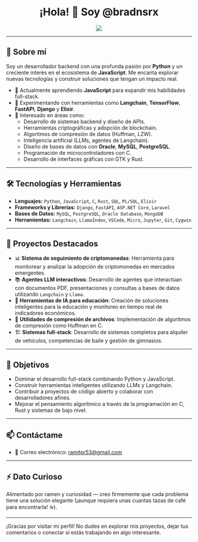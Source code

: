 <h1 align="center">¡Hola! 👋 Soy @bradnsrx</h1>

<p align="center">
  <img src="https://readme-typing-svg.herokuapp.com/?lines=Desarrollador+Backend+Apasionado+por+Python;Explorando+el+Mundo+de+JavaScript;Amante+de+la+Tecnología+y+la+Innovación&center=true&width=500&height=50" />
</p>

---

## 🧠 Sobre mí

Soy un desarrollador backend con una profunda pasión por **Python** y un creciente interés en el ecosistema de **JavaScript**. Me encanta explorar nuevas tecnologías y construir soluciones que tengan un impacto real.

- 🔭 Actualmente aprendiendo **JavaScript** para expandir mis habilidades full-stack.
- 🧰 Experimentando con herramientas como **Langchain**, **TensorFlow**, **FastAPI**, **Django** y **Elixir**.
- 🧠 Interesado en áreas como:
  - Desarrollo de sistemas backend y diseño de APIs.
  - Herramientas criptográficas y adopción de blockchain.
  - Algoritmos de compresión de datos (Huffman, LZW).
  - Inteligencia artificial (LLMs, agentes de Langchain).
  - Diseño de bases de datos con **Oracle**, **MySQL**, **PostgreSQL**.
  - Programación de microcontroladores con C.
  - Desarrollo de interfaces gráficas con GTK y Rust.

---

## 🛠️ Tecnologías y Herramientas

- **Lenguajes:** `Python`, `JavaScript`, `C`, `Rust`, `SQL`, `PL/SQL`, `Elixir`
- **Frameworks y Librerías:** `Django`, `FastAPI`, `ASP.NET Core`, `Laravel`
- **Bases de Datos:** `MySQL`, `PostgreSQL`, `Oracle Database`, `MongoDB`
- **Herramientas:** `Langchain`, `LlamaIndex`, `VSCode`, `Micro`, `Jupyter`, `Git`, `Cygwin`

---

## 🚀 Proyectos Destacados

- 📊 **Sistema de seguimiento de criptomonedas**: Herramienta para monitorear y analizar la adopción de criptomonedas en mercados emergentes.
- 📚 **Agentes LLM interactivos**: Desarrollo de agentes que interactúan con documentos PDF, presentaciones y consultas a bases de datos utilizando `Langchain` y `Llama`.
- 🧠 **Herramientas de IA para educación**: Creación de soluciones inteligentes para la educación y monitoreo en tiempo real de indicadores económicos.
- 📁 **Utilidades de compresión de archivos**: Implementación de algoritmos de compresión como Huffman en C.
- 🏗️ **Sistemas full-stack**: Desarrollo de sistemas completos para alquiler de vehículos, competencias de baile y gestión de gimnasios.

---

## 🎯 Objetivos

- Dominar el desarrollo full-stack combinando Python y JavaScript.
- Construir herramientas inteligentes utilizando LLMs y Langchain.
- Contribuir a proyectos de código abierto y colaborar con desarrolladores afines.
- Mejorar el pensamiento algorítmico a través de la programación en C, Rust y sistemas de bajo nivel.

---

## 📫 Contáctame

- 📧 Correo electrónico: [ramitpr53@gmail.com](mailto:ramitpr53@gmail.com)

---

## ⚡ Dato Curioso

Alimentado por ramen y curiosidad — creo firmemente que cada problema tiene una solución elegante (¡aunque requiera unas cuantas tazas de café para encontrarla! ☕).

---

¡Gracias por visitar mi perfil! No dudes en explorar mis proyectos, dejar tus comentarios o conectar si estás trabajando en algo interesante.
